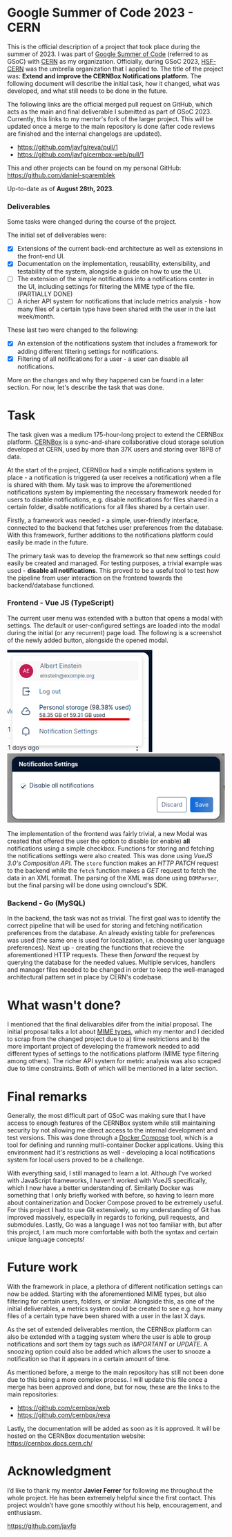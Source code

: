 # Google Summer of Code 2023 - CERN

This is the official description of a project that took place during the summer of 2023. I was part of [Google Summer of Code](https://summerofcode.withgoogle.com/) (referred to as GSoC) with [CERN](https://www.home.cern/) as my organization. Officially, during GSoC 2023, [HSF-CERN](https://hepsoftwarefoundation.org/) was the umbrella organization that I applied to. The title of the project was: **Extend and improve the CERNBox Notifications platform**. The following document will describe the initial task, how it changed, what was developed, and what still needs to be done in the future.

The following links are the official merged pull request on GitHub, which acts as the main and final deliverable I submitted as part of GSoC 2023. Currently, this links to my mentor's fork of the larger project. This will be updated once a merge to the main repository is done (after code reviews are finished and the internal changelogs are updated).

 - https://github.com/javfg/reva/pull/1
 - https://github.com/javfg/cernbox-web/pull/1

This and other projects can be found on my personal GitHub: 
https://github.com/daniel-sparemblek

Up-to-date as of **August 28th, 2023**.

### Deliverables
Some tasks were changed during the course of the project.

The initial set of deliverables were:
 - [x] Extensions of the current back-end architecture as well as extensions in the front-end UI.
 - [x] Documentation on the implementation, reusability, extensibility, and testability of the system, alongside a guide on how to use the UI.
 - [ ] The extension of the simple notifications into a notifications center in the UI, including settings for filtering the MIME type of the file. (PARTIALLY DONE)
 - [ ] A richer API system for notifications that include metrics analysis - how many files of a certain type have been shared with the user in the last week/month.

These last two were changed to the following:
 - [x] An extension of the notifications system that includes a framework for adding different filtering settings for notifications.
 - [x] Filtering of all notifications for a user - a user can disable all notifications.

More on the changes and why they happened can be found in a later section. For now, let's describe the task that was done.

# Task


The task given was a medium 175-hour-long project to extend the CERNBox platform. [CERNBox](https://cernbox.web.cern.ch/cernbox/) is a sync-and-share collaborative cloud storage solution developed at CERN, used by more than 37K users and storing over 18PB of data.

At the start of the project, CERNBox had a simple notifications system in place - a notification is triggered (a user receives a notification) when a file is shared with them. My task was to improve the aforementioned notifications system by implementing the necessary framework needed for users to disable notifications, e.g. disable notifications for files shared in a certain folder, disable notifications for all files shared by a certain user.

Firstly, a framework was needed - a simple, user-friendly interface, connected to the backend that fetches user preferences from the database. With this framework, further additions to the notifications platform could easily be made in the future.

The primary task was to develop the framework so that new settings could easily be created and managed. For testing purposes, a trivial example was used - **disable all notifications**. This proved to be a useful tool to test how the pipeline from user interaction on the frontend towards the backend/database functioned. 

### Frontend - Vue JS (TypeScript)
The current user menu was extended with a button that opens a modal with settings. The default or user-configured settings are loaded into the modal during the initial (or any recurrent) page load. The following is a screenshot of the newly added button, alongside the opened modal.

![frontend_menu](menu.png)
![frontend_modal](modal.png)

The implementation of the frontend was fairly trivial, a new Modal was created that offered the user the option to disable (or enable) **all** notifications using a simple checkbox. Functions for storing and fetching the notifications settings were also created. This was done using *VueJS 3.0's Composition API*. The `store` function makes an *HTTP PATCH* request to the backend while the `fetch` function makes a *GET* request to fetch the data in an XML format. The parsing of the XML was done using `DOMParser`, but the final parsing will be done using owncloud's SDK.

### Backend - Go (MySQL)

In the backend, the task was not as trivial. The first goal was to identify the correct pipeline that will be used for storing and fetching notification preferences from the database. An already existing table for preferences was used (the same one is used for localization, i.e. choosing user language preferences). Next up - creating the functions that recieve the aforementioned HTTP requests. These then *forward* the request by querying the database for the needed values. Multiple services, handlers and manager files needed to be changed in order to keep the well-managed architectural pattern set in place by CERN's codebase.

# What wasn't done?
I mentioned that the final delivarables difer from the initial proposal. The initial proposal talks a lot about [MIME types](https://developer.mozilla.org/en-US/docs/Web/HTTP/Basics_of_HTTP/MIME_types), which my mentor and I decided to scrap from the changed project due to a) time restrictions and b) the more important project of developing the framework needed to add different types of settings to the notifications platform (MIME type filtering among others). The richer API system for metric analysis was also scraped due to time constraints. Both of which will be mentioned in a later section.

# Final remarks

Generally, the most difficult part of GSoC was making sure that I have access to enough features of the CERNBox system while still maintaining security by not allowing me direct access to the internal development and test versions. This was done through a [Docker Compose](https://docs.docker.com/compose/) tool, which is a tool for defining and running multi-container Docker applications. Using this environment had it's restrictions as well - developing a local notifications system for local users proved to be a challenge.

With everything said, I still managed to learn a lot. Although I've worked with JavaScript frameworks, I haven't worked with VueJS specifically, which I now have a better understanding of. Similarly Docker was something that I only briefly worked with before, so having to learn more about containerization and Docker Compose proved to be extremely useful. For this project I had to use Git extensively, so my understanding of Git has improved massively, especially in regards to forking, pull requests, and submodules. Lastly, Go was a language I was not too familiar with, but after this project, I am much more comfortable with both the syntax and certain unique language concepts!

# Future work

With the framework in place, a plethora of different notification settings can now be added. Starting with the aforementioned MIME types, but also filtering for certain users, folders, or similar. Alongside this, as one of the initial deliverables, a metrics system could be created to see e.g. how many files of a certain type have been shared with a user in the last X days.

As the set of extended deliverables mention, the CERNBox platform can also be extended with a tagging system where the user is able to group notifications and sort them by tags such as *IMPORTANT* or *UPDATE*. A snoozing option could also be added which allows the user to snooze a notification so that it appears in a certain amount of time. 

As mentioned before, a merge to the main repository has still not been done due to this being a more complex process. I will update this file once a merge has been approved and done, but for now, these are the links to the main repositories: 

 - https://github.com/cernbox/web
 - https://github.com/cernbox/reva

Lastly, the documentation will be added as soon as it is approved. It will be hosted on the CERNBox documentation website: https://cernbox.docs.cern.ch/

# Acknowledgment

I’d like to thank my mentor **Javier Ferrer** for following me throughout the whole project. He has been extremely helpful since the first contact. This project wouldn’t have gone smoothly without his help, encouragement, and enthusiasm.

https://github.com/javfg
